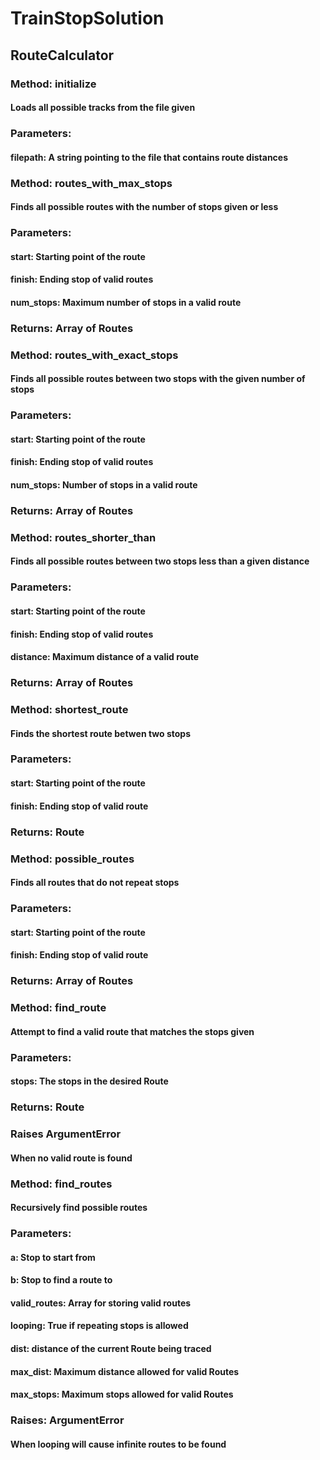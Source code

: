 # TrainStopSolution

## RouteCalculator
### Method: initialize
#### Loads all possible tracks from the file given
### Parameters:
#### filepath: A string pointing to the file that contains route distances
    
### Method: routes_with_max_stops
#### Finds all possible routes with the number of stops given or less
### Parameters:
#### start: Starting point of the route
#### finish: Ending stop of valid routes
#### num_stops: Maximum number of stops in a valid route
### Returns: Array of Routes

### Method: routes_with_exact_stops
#### Finds all possible routes between two stops with the given number of stops
### Parameters:
#### start: Starting point of the route
#### finish: Ending stop of valid routes
#### num_stops: Number of stops in a valid route
### Returns: Array of Routes

### Method: routes_shorter_than
#### Finds all possible routes between two stops less than a given distance
### Parameters:
#### start: Starting point of the route
#### finish: Ending stop of valid routes
#### distance: Maximum distance of a valid route
### Returns: Array of Routes

### Method: shortest_route
#### Finds the shortest route betwen two stops
### Parameters:
#### start: Starting point of the route
#### finish: Ending stop of valid route
### Returns: Route

### Method: possible_routes
#### Finds all routes that do not repeat stops
### Parameters:
#### start: Starting point of the route
#### finish: Ending stop of valid route
### Returns: Array of Routes

### Method: find_route
#### Attempt to find a valid route that matches the stops given
### Parameters:
#### stops: The stops in the desired Route
### Returns: Route
### Raises ArgumentError
#### When no valid route is found

### Method: find_routes
#### Recursively find possible routes
### Parameters:
#### a: Stop to start from
#### b: Stop to find a route to
#### valid_routes: Array for storing valid routes
#### looping: True if repeating stops is allowed
#### dist: distance of the current Route being traced
#### max_dist: Maximum distance allowed for valid Routes
#### max_stops: Maximum stops allowed for valid Routes
### Raises: ArgumentError
#### When looping will cause infinite routes to be found
